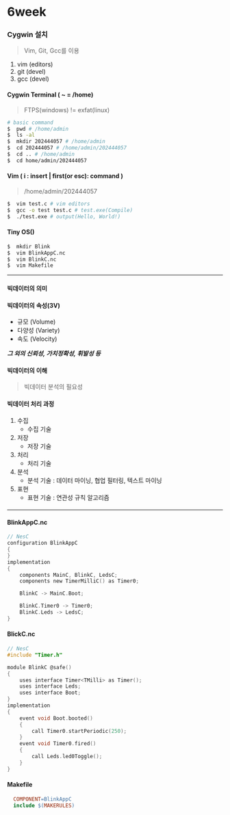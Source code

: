 6week
===
### Cygwin 설치
> Vim, Git, Gcc를 이용

1) vim (editors)
2) git (devel)
3) gcc (devel)

#### Cygwin Terminal ( ~ = /home)   
> FTPS(windows) != exfat(linux)    
    
```bash
# basic command
$  pwd # /home/admin
$  ls -al
$  mkdir 202444057 # /home/admin
$  cd 202444057 # /home/admin/202444057
$  cd .. # /home/admin
$  cd home/admin/202444057
```
#### Vim ( i : insert |  first(or esc): command )   
> /home/admin/202444057   
```bash
$  vim test.c # vim editors
$  gcc -o test test.c # test.exe(Compile)
$  ./test.exe # output(Hello, World!)
```
#### Tiny OS()
> 
```bash
$  mkdir Blink
$  vim BlinkAppC.nc
$  vim BlinkC.nc
$  vim Makefile
```

- - -
#### 빅데이터의 의미

#### 빅데이터의 속성(3V)
   + 규모 (Volume)
   + 다양성 (Variety)
   + 속도 (Velocity)

***그 외의 신뢰성, 가치정확성, 휘발성 등***

#### 빅데이터의 이해
> 빅데이터 분석의 필요성

#### 빅데이터 처리 과정
1) 수집
    - 수집 기술
2) 저장
    - 저장 기술
3) 처리
    - 처리 기술
4) 분석
    - 분석 기술 : 데이터 마이닝, 협업 필터링, 텍스트 마이닝
5) 표현
    - 표현 기술 : 연관성 규칙 알고리즘


#### 
- - - 
#### BlinkAppC.nc
```c
// NesC
configuration BlinkAppC
{
}
implementation
{
    components MainC, BlinkC, LedsC;
    components new TimerMilliC() as Timer0;

    BlinkC -> MainC.Boot;

    BlinkC.Timer0 -> Timer0;
    BlinkC.Leds -> LedsC;
}
```
#### BlickC.nc
```c
// NesC
#include "Timer.h"

module BlinkC @safe()
{
    uses interface Timer<TMilli> as Timer();
    uses interface Leds;
    uses interface Boot;
}
implementation
{
    event void Boot.booted()
    {
        call Timer0.startPeriodic(250);
    }
    event void Timer0.fired()
    {
        call Leds.led0Toggle();
    }
}
```
#### Makefile
```makefile
  COMPONENT=BlinkAppC
  include $(MAKERULES)
```